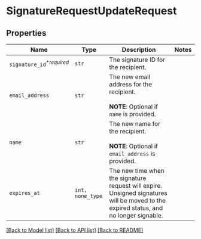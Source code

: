 # SignatureRequestUpdateRequest



## Properties

| Name | Type | Description | Notes |
| ---- | ---- | ----------- | ----- |
| `signature_id`<sup>*_required_</sup> | ```str``` |  The signature ID for the recipient.  |  |
| `email_address` | ```str``` |  The new email address for the recipient.<br><br>**NOTE**: Optional if `name` is provided.  |  |
| `name` | ```str``` |  The new name for the recipient.<br><br>**NOTE**: Optional if `email_address` is provided.  |  |
| `expires_at` | ```int, none_type``` |  The new time when the signature request will expire. Unsigned signatures will be moved to the expired status, and no longer signable.  |  |


[[Back to Model list]](../README.md#documentation-for-models) [[Back to API list]](../README.md#documentation-for-api-endpoints) [[Back to README]](../README.md)



